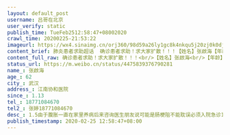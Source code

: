 ```yaml
---
layout: default_post
username: 吕哥在北京
user_verify: static
publish_time: TueFeb2512:58:47+08002020
crawl_time: 20200225-21:53:22
imageurl: https://wx4.sinaimg.cn/orj360/98d59a26ly1gc8k4nkqu5j20zj0k0dji.jpg,https://wx4.sinaimg.cn/orj360/98d59a26ly1gc8k4nbk5nj20qe0zktcx.jpg,https://wx1.sinaimg.cn/orj360/98d59a26ly1gc8k4nun7fj20k00zk771.jpg,https://wx2.sinaimg.cn/orj360/98d59a26ly1gc8k4o4n1kj20hs1c50wp.jpg,https://wx1.sinaimg.cn/orj360/98d59a26ly1gc8k4oaivmj20hs1edgp3.jpg
content_brief: 肺炎患者求助超话  确诊患者求助！求大家扩散！！！【姓名】张啟海【年龄】62【所在城市】武汉【所在小区、社区】江南协和医院【患病时间】1.13【联系方式】18771084670【其他紧急联系人】张婷18771084670【病情描述】 1.5由于腹胀一直在家里养病 后来咨询医生朋友 说可能是肠梗阻 不能耽 ...全文
content_full_raw: 确诊患者求助！求大家扩散！！！<br/>【姓名】张啟海<br/>【年龄】62<br/>【所在城市】武汉<br/>【所在小区、社区】江南协和医院<br/>【患病时间】1.13<br/>【联系方式】18771084670<br/>【其他紧急联系人】张婷18771084670<br/>【病情描述】1.5由于腹胀一直在家里养病后来咨询医生朋友说可能是肠梗阻不能耽误必须入院急诊1.13号急诊做ct拍片肠梗阻加疑似被医院收治隔离做了三次核酸一切正常前天突然告病重消化道穿孔并确诊入院10多天后面医生一直不让吃说不好哪怕再强壮的人不吃每天打营养针也没有抵抗力扛不住院方说最好转院可是又告知门诊几乎都转不出去现情况危及本人也在隔离为人子女却一点办法没有！求社会各界关注！院方说告病重也未告知家属家属托人查看病历才知道。真的绝望了才会来这里求助尽快转院治疗！跪谢！！！<adata-url="http://t.cn/ELT0hke"href="http://weibo.com/p/1001018008611000000000000"data-hide=""><spanclass='url-icon'><imgstyle='width:1rem;height:1rem'src='https://h5.sinaimg.cn/upload/2015/09/25/3/timeline_card_small_location_default.png'></span><spanclass="surl-text">北京</span></a>
status_url: https://m.weibo.cn/status/4475839376790281
name_: 张啟海
age_: 62
city_: 武汉
address_: 江南协和医院
since_: 1.13
tel_: 18771084670
tel2_: 张婷18771084670
desc_: 1.5由于腹胀一直在家里养病后来咨询医生朋友说可能是肠梗阻不能耽误必须入院急诊1.13号急诊做ct拍片肠梗阻加疑似被医院收治隔离做了三次核酸一切正常前天突然告病重消化道穿孔并确诊入院10多天后面医生一直不让吃说不好哪怕再强壮的人不吃每天打营养针也没有抵抗力扛不住院方说最好转院可是又告知门诊几乎都转不出去现情况危及本人也在隔离为人子女却一点办法没有！求社会各界关注！院方说告病重也未告知家属家属托人查看病历才知道。真的绝望了才会来这里求助尽快转院治疗！跪谢！！！<adata-url="http//t.cn/ELT0hke"href="http//weibo.com/p/1001018008611000000000000"data-hide=""><spanclass='url-icon'><imgstyle='width1rem;height1rem'src='https//h5.sinaimg.cn/upload/2015/09/25/3/timeline_card_small_location_default.png'></span><spanclass="surl-text">北京</span></a>
publish_timestamp: 2020-02-25 12:58:47+08:00
---
```


